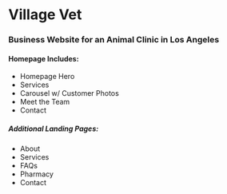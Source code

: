 # Village Vet

### Business Website for an Animal Clinic in Los Angeles

#### Homepage Includes:
* Homepage Hero
* Services
* Carousel w/ Customer Photos
* Meet the Team
* Contact

##### Additional Landing Pages:
* About
* Services
* FAQs
* Pharmacy
* Contact

